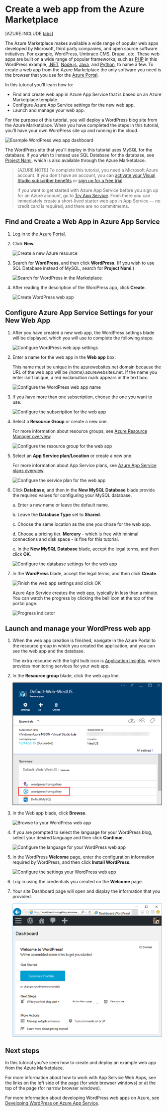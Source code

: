 <properties
    pageTitle="Create a web app from the Azure Marketplace | Microsoft Azure"
    description="Learn how to create a new WordPress web app from the Azure Marketplace by using the Azure Portal."
    services="app-service\web"
    documentationCenter=""
    authors="rmcmurray"
    manager="wpickett"
    editor=""/>

<tags
    ms.service="app-service-web"
    ms.workload="na"
    ms.tgt_pltfrm="na"
    ms.devlang="na"
    ms.topic="get-started-article"
    ms.date="09/20/2016"
    ms.author="robmcm"/>

<!-- Note: This article replaces web-sites-php-web-site-gallery.md -->

# <a name="create-a-web-app-from-the-azure-marketplace"></a>Create a web app from the Azure Marketplace

[AZURE.INCLUDE [tabs](../../includes/app-service-web-get-started-nav-tabs.md)]

The Azure Marketplace makes available a wide range of popular web apps developed by Microsoft, third party companies, and open source software initiatives. For example, WordPress, Umbraco CMS, Drupal, etc. These web apps are built on a wide range of popular frameworks, such as [PHP] in this WordPress example, [.NET], [Node.js], [Java], and [Python], to name a few. To create a web app from the Azure Marketplace the only software you need is the browser that you use for the [Azure Portal].

In this tutorial you'll learn how to:

* Find and create web app in Azure App Service that is based on an Azure Marketplace template.
* Configure Azure App Service settings for the new web app.
* Launch and manage your web app.

For the purpose of this tutorial, you will deploy a WordPress blog site from the Azure Marketplace. When you have completed the steps in this tutorial, you'll have your own WordPress site up and running in the cloud.

![Example WordPress wep app dashboard][WordPressDashboard1]

The WordPress site that you'll deploy in this tutorial uses MySQL for the database. If you wish to instead use SQL Database for the database, see [Project Nami], which is also available through the Azure Marketplace.

> [AZURE.NOTE]
> To complete this tutorial, you need a Microsoft Azure account. If you don't have an account, you can [activate your Visual Studio subscriber benefits][activate] or [sign up for a free trial][free trial].
>
> If you want to get started with Azure App Service before you sign up for an Azure account, go to [Try App Service]. From there you can immediately create a short-lived starter web app in App Service — no credit card is required, and there are no commitments.

## <a name="find-and-create-a-web-app-in-azure-app-service"></a>Find and Create a Web App in Azure App Service

1. Log in to the [Azure Portal].

1. Click **New**.
    
    ![Create a new Azure resource][MarketplaceStart]
    
1. Search for **WordPress**, and then click **WordPress**. (If you wish to use SQL Database instead of MySQL, search for **Project Nami**.)

    ![Search for WordPress in the Marketplace][MarketplaceSearch]
    
1. After reading the description of the WordPress app, click **Create**.

    ![Create WordPress web app][MarketplaceCreate]

## <a name="configure-azure-app-service-settings-for-your-new-web-app"></a>Configure Azure App Service Settings for your New Web App

1. After you have created a new web app, the WordPress settings blade will be displayed, which you will use to complete the following steps:

    ![Configure WordPress web app settings][ConfigStart]

1. Enter a name for the web app in the **Web app** box.

    This name must be unique in the azurewebsites.net domain because the URL of the web app will be *{name}*.azurewebsites.net. If the name you enter isn't unique, a red exclamation mark appears in the text box.

    ![Configure the WordPress web app name][ConfigAppName]

1. If you have more than one subscription, choose the one you want to use. 

    ![Configure the subscription for the web app][ConfigSubscription]

1. Select a **Resource Group** or create a new one.

    For more information about resource groups, see [Azure Resource Manager overview][ResourceGroups].

    ![Configure the resource group for the web app][ConfigResourceGroup]

1. Select an **App Service plan/Location** or create a new one.

    For more information about App Service plans, see [Azure App Service plans overview][AzureAppServicePlans]. 

    ![Configure the service plan for the web app][ConfigServicePlan]

1. Click **Database**, and then in the **New MySQL Database** blade provide the required values for configuring your MySQL database.

    a. Enter a new name or leave the default name.

    b. Leave the **Database Type** set to **Shared**.

    c. Choose the same location as the one you chose for the web app.

    d. Choose a pricing tier. **Mercury** - which is free with minimal connections and disk space - is fine for this tutorial.

    e. In the **New MySQL Database** blade, accept the legal terms, and then click **OK**. 

    ![Configure the database settings for the web app][ConfigDatabase]

1. In the **WordPress** blade, accept the legal terms, and then click **Create**. 

    ![Finish the web app settings and click OK][ConfigFinished]

    Azure App Service creates the web app, typically in less than a minute. You can watch the progress by clicking the bell icon at the top of the portal page.

    ![Progress indicator][ConfigProgress]

## <a name="launch-and-manage-your-wordpress-web-app"></a>Launch and manage your WordPress web app
    
1. When the web app creation is finished, navigate in the Azure Portal to the resource group in which you created the application, and you can see the web app and the database.

    The extra resource with the light bulb icon is [Application Insights][ApplicationInsights], which provides monitoring services for your web app.

1. In the **Resource group** blade, click the web app line.

    ![Select your WordPress web app][WordPressSelect]

1. In the Web app blade, click **Browse**.

    ![Browse to your WordPress web app][WordPressBrowse]

1. If you are prompted to select the language for your WordPress blog, select your desired language and then click **Continue**.

    ![Configure the language for your WordPress web app][WordPressLanguage]

1. In the WordPress **Welcome** page, enter the configuration information required by WordPress, and then click **Install WordPress**.

    ![Configure the settings your WordPress web app][WordPressConfigure]

1. Log in using the credentials you created on the **Welcome** page.  

1. Your site Dashboard page will open and display the information that you provided.    

    ![View your WordPress dashboard][WordPressDashboard2]

## <a name="next-steps"></a>Next steps

In this tutorial you've seen how to create and deploy an example web app from the Azure Marketplace.

For more information about how to work with App Service Web Apps, see the links on the left side of the page (for wide browser windows) or at the top of the page (for narrow browser windows).

For more information about developing WordPress web apps on Azure, see [Developing WordPress on Azure App Service][WordPressOnAzure]. 

<!-- URL List -->

[PHP]: https://azure.microsoft.com/develop/php/
[.NET]: https://azure.microsoft.com/develop/net/
[Node.js]: https://azure.microsoft.com/develop/nodejs/
[Java]: https://azure.microsoft.com/develop/java/
[Python]: https://azure.microsoft.com/develop/python/
[activate]: https://azure.microsoft.com/pricing/member-offers/msdn-benefits-details/
[free trial]: https://azure.microsoft.com/pricing/free-trial/
[Try App Service]: http://go.microsoft.com/fwlink/?LinkId=523751
[ResourceGroups]: ../resource-group-overview.md
[AzureAppServicePlans]: ../app-service/azure-web-sites-web-hosting-plans-in-depth-overview.md
[ApplicationInsights]: https://azure.microsoft.com/services/application-insights/
[Azure Portal]: https://portal.azure.com/
[Project Nami]: http://projectnami.org/
[WordPressOnAzure]: ./develop-wordpress-on-app-service-web-apps.md

<!-- IMG List -->

[MarketplaceStart]: ./media/app-service-web-create-web-app-from-marketplace/marketplacestart.png
[MarketplaceSearch]: ./media/app-service-web-create-web-app-from-marketplace/marketplacesearch.png
[MarketplaceCreate]: ./media/app-service-web-create-web-app-from-marketplace/marketplacecreate.png
[ConfigStart]: ./media/app-service-web-create-web-app-from-marketplace/configstart.png
[ConfigAppName]: ./media/app-service-web-create-web-app-from-marketplace/configappname.png
[ConfigSubscription]: ./media/app-service-web-create-web-app-from-marketplace/configsubscription.png
[ConfigResourceGroup]: ./media/app-service-web-create-web-app-from-marketplace/configresourcegroup.png
[ConfigServicePlan]: ./media/app-service-web-create-web-app-from-marketplace/configserviceplan.png
[ConfigDatabase]: ./media/app-service-web-create-web-app-from-marketplace/configdatabase.png
[ConfigFinished]: ./media/app-service-web-create-web-app-from-marketplace/configfinished.png
[ConfigProgress]: ./media/app-service-web-create-web-app-from-marketplace/configprogress.png
[WordPressSelect]: ./media/app-service-web-create-web-app-from-marketplace/wpselect.png
[WordPressBrowse]: ./media/app-service-web-create-web-app-from-marketplace/wpbrowse.png
[WordPressLanguage]: ./media/app-service-web-create-web-app-from-marketplace/wplanguage.png
[WordPressDashboard1]: ./media/app-service-web-create-web-app-from-marketplace/wpdashboard1.png
[WordPressDashboard2]: ./media/app-service-web-create-web-app-from-marketplace/wpdashboard2.png
[WordPressConfigure]: ./media/app-service-web-create-web-app-from-marketplace/wpconfigure.png
